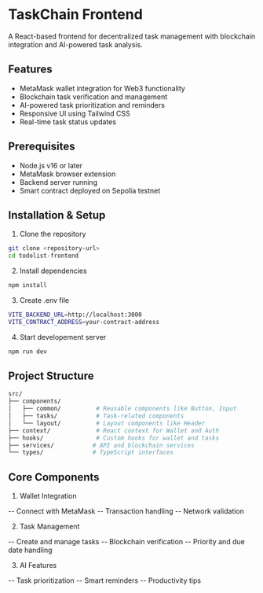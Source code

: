 # TaskChain Frontend

A React-based frontend for decentralized task management with blockchain integration and AI-powered task analysis.

## Features

- MetaMask wallet integration for Web3 functionality
- Blockchain task verification and management
- AI-powered task prioritization and reminders
- Responsive UI using Tailwind CSS
- Real-time task status updates

## Prerequisites

- Node.js v16 or later
- MetaMask browser extension
- Backend server running
- Smart contract deployed on Sepolia testnet

## Installation & Setup

1. Clone the repository

```bash
git clone <repository-url>
cd todolist-frontend
```

2. Install dependencies

```bash
npm install
```

3. Create .env file

```bash
VITE_BACKEND_URL=http://localhost:3000
VITE_CONTRACT_ADDRESS=your-contract-address
```

4. Start developement server

```bash
npm run dev
```

## Project Structure

```bash
src/
├── components/
│   ├── common/          # Reusable components like Button, Input
│   ├── tasks/           # Task-related components
│   └── layout/          # Layout components like Header
├── context/             # React context for Wallet and Auth
├── hooks/               # Custom hooks for wallet and tasks
├── services/           # API and blockchain services
└── types/              # TypeScript interfaces
```

## Core Components

1. Wallet Integration

-- Connect with MetaMask
-- Transaction handling
-- Network validation

2. Task Management

-- Create and manage tasks
-- Blockchain verification
-- Priority and due date handling

3. AI Features

-- Task prioritization
-- Smart reminders
-- Productivity tips
